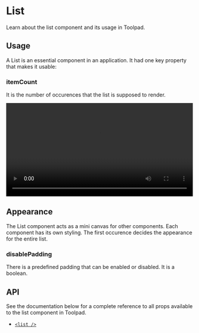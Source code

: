 # List

<p class="description">Learn about the list component and its usage in Toolpad.</p>

## Usage

A List is an essential component in an application. It had one key property that makes it usable:

### itemCount

It is the number of occurences that the list is supposed to render.

<video controls width="100%" height="auto" style="contain" alt="button-onclick-js-expression">
  <source src="/static/toolpad/docs/studio/components/list/list.mp4" type="video/mp4">
  Your browser does not support the video tag.
</video>

## Appearance

The List component acts as a mini canvas for other components. Each component has its own styling. The first occurence decides the appearance for the entire list.

### disablePadding

There is a predefined padding that can be enabled or disabled. It is a boolean.

## API

See the documentation below for a complete reference to all props available to the list component in Toolpad.

- [`<list />`](/toolpad/studio/reference/components/list/#properties)
